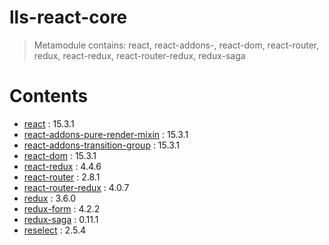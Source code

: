 # lls-react-core

> Metamodule contains: react, react-addons-, react-dom, react-router, redux, react-redux, react-router-redux, redux-saga

# Contents

* [react](https://www.npmjs.com/package/react) : 15.3.1
* [react-addons-pure-render-mixin](https://www.npmjs.com/package/react-addons-pure-render-mixin) : 15.3.1
* [react-addons-transition-group](https://www.npmjs.com/package/react-addons-transition-group) : 15.3.1
* [react-dom](https://www.npmjs.com/package/react-dom) : 15.3.1
* [react-redux](https://www.npmjs.com/package/react-redux) : 4.4.6
* [react-router](https://www.npmjs.com/package/react-router) : 2.8.1
* [react-router-redux](https://www.npmjs.com/package/react-router-redux) : 4.0.7
* [redux](https://www.npmjs.com/package/redux) : 3.6.0
* [redux-form](https://www.npmjs.com/package/redux-form) : 4.2.2
* [redux-saga](https://www.npmjs.com/package/redux-saga) : 0.11.1
* [reselect](https://www.npmjs.com/package/reselect) : 2.5.4
